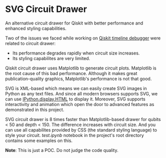 # SVG Circuit Drawer

An alternative circuit drawer for Qiskit with better performance and enhanced styling capabilities.

Two of the issues we faced while working on [Qiskit timeline debugger](https://github.com/kdk/qiskit-timeline-debugger) were related to circuit drawer:
-  Its performance degrades rapidly when circuit size increases.
-  Its styling capabilites are very limited.

Qiskit circuit drawer uses Matplotlib to generate circuit plots. Matplotlib is the root cause of this bad performance. Although it makes great publication-quality graphics, Matplotlib's performance is not that good.

SVG is XML-based which means we can easily create SVG images in Python as any text files. And since all modern browsers supports SVG, we can use [IPython.display.HTML](https://ipython.readthedocs.io/en/stable/api/generated/IPython.display.html#IPython.display.HTML) to display it. Moreover, SVG supports interactivity and animation which open the door to advanced features as demonstrated in this project.

SVG circuit drawer is 8 times faster than Matplotlib-based drawer for qubits < 50 and depth < 150. The difference increases with circuit size. And you can use all capabilites provided by CSS (the standard styling language) to style your circuit. *test.ipynb* notebook in the project's root directory contains some examples on this.

**Note**: This is just a POC. Do not judge the code quality.